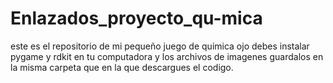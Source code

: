 # Enlazados_proyecto_qu-mica
este es el repositorio de mi pequeño juego de quimica 
ojo debes instalar pygame y rdkit en tu computadora y los archivos de imagenes guardalos en la misma carpeta que en la que descargues el codigo.
